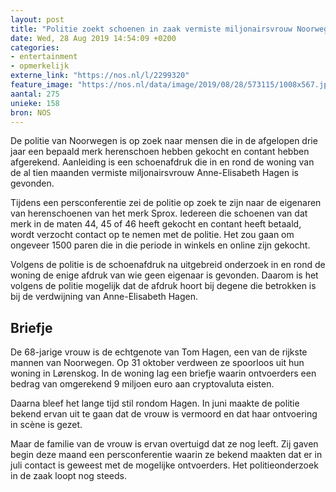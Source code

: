 ```yaml
---
layout: post
title: "Politie zoekt schoenen in zaak vermiste miljonairsvrouw Noorwegen"
date: Wed, 28 Aug 2019 14:54:09 +0200
categories: 
- entertainment 
- opmerkelijk 
externe_link: "https://nos.nl/l/2299320"
feature_image: "https://nos.nl/data/image/2019/08/28/573115/1008x567.jpg"
aantal: 275
unieke: 158
bron: NOS
---
```


<p>De politie van Noorwegen is op zoek naar mensen die in de afgelopen drie jaar een bepaald merk herenschoen hebben gekocht en contant hebben afgerekend. Aanleiding is een schoenafdruk die in en rond de woning van de al tien maanden vermiste miljonairsvrouw Anne-Elisabeth Hagen is gevonden.</p>
<p>Tijdens een persconferentie zei de politie op zoek te zijn naar de eigenaren van herenschoenen van het merk Sprox. Iedereen die schoenen van dat merk in de maten 44, 45 of 46 heeft gekocht en contant heeft betaald, wordt verzocht contact op te nemen met de politie. Het zou gaan om ongeveer 1500 paren die in die periode in winkels en online zijn gekocht.</p>
<p>Volgens de politie is de schoenafdruk na uitgebreid onderzoek in en rond de woning de enige afdruk van wie geen eigenaar is gevonden. Daarom is het volgens de politie mogelijk dat de afdruk hoort bij degene die betrokken is bij de verdwijning van Anne-Elisabeth Hagen.</p>
<h2>Briefje</h2>
<p>De 68-jarige vrouw is de echtgenote van Tom Hagen, een van de rijkste mannen van Noorwegen. Op 31 oktober verdween ze spoorloos uit hun woning in Lørenskog. In de woning lag een briefje waarin ontvoerders een bedrag van omgerekend 9 miljoen euro aan cryptovaluta eisten.</p>
<p>Daarna bleef het lange tijd stil rondom Hagen. In juni maakte de politie bekend ervan uit te gaan dat de vrouw is vermoord en dat haar ontvoering in scène is gezet.</p>
<p>Maar de familie van de vrouw is ervan overtuigd dat ze nog leeft. Zij gaven begin deze maand een persconferentie waarin ze bekend maakten dat er in juli contact is geweest met de mogelijke ontvoerders. Het politieonderzoek in de zaak loopt nog steeds.</p>
